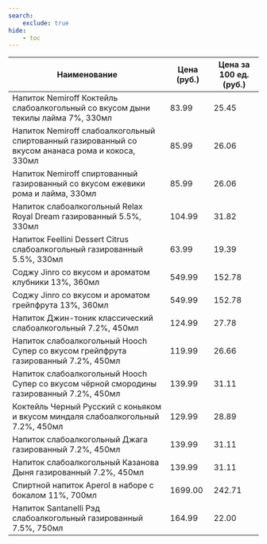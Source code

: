 ```yaml
---
search:
    exclude: true
hide:
    - toc
---
```


| Наименование | Цена (руб.) | Цена за 100 ед. (руб.) |
| -- | -- | -- |
| Напиток Nemiroff Коктейль слабоалкогольный со вкусом дыни текилы лайма 7%, 330мл | 83.99 | 25.45 |
| Напиток Nemiroff слабоалкогольный спиртованный газированный со вкусом ананаса рома и кокоса, 330мл | 85.99 | 26.06 |
| Напиток Nemiroff спиртованный газированный со вкусом ежевики рома и лайма, 330мл | 85.99 | 26.06 |
| Напиток слабоалкогольный Relax Royal Dream газированный 5.5%, 330мл | 104.99 | 31.82 |
| Напиток Feellini Dessert Citrus слабоалкогольный газированный 5.5%, 330мл | 63.99 | 19.39 |
| Соджу Jinro со вкусом и ароматом клубники 13%, 360мл | 549.99 | 152.78 |
| Соджу Jinro со вкусом и ароматом грейпфрута 13%, 360мл | 549.99 | 152.78 |
| Напиток Джин-тоник классический слабоалкогольный 7.2%, 450мл | 124.99 | 27.78 |
| Напиток слабоалкогольный Hooch Супер со вкусом грейпфрута газированный 7.2%, 450мл | 119.99 | 26.66 |
| Напиток слабоалкогольный Hooch Супер со вкусом чёрной смородины газированный 7.2%, 450мл | 139.99 | 31.11 |
| Коктейль Черный Русский с коньяком и вкусом миндаля слабоалкогольный 7.2%, 450мл | 129.99 | 28.89 |
| Напиток слабоалкогольный Джага газированный 7.2%, 450мл | 139.99 | 31.11 |
| Напиток слабоалкогольный Казанова Дыня газированный 7.2%, 450мл | 139.99 | 31.11 |
| Спиртной напиток Aperol в наборе с бокалом 11%, 700мл | 1699.00 | 242.71 |
| Напиток Santanelli Рэд слабоалкогольный газированный 7.5%, 750мл | 164.99 | 22.00 |
